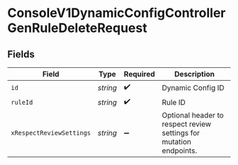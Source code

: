# ConsoleV1DynamicConfigControllerGenRuleDeleteRequest


## Fields

| Field                                                              | Type                                                               | Required                                                           | Description                                                        |
| ------------------------------------------------------------------ | ------------------------------------------------------------------ | ------------------------------------------------------------------ | ------------------------------------------------------------------ |
| `id`                                                               | *string*                                                           | :heavy_check_mark:                                                 | Dynamic Config ID                                                  |
| `ruleId`                                                           | *string*                                                           | :heavy_check_mark:                                                 | Rule ID                                                            |
| `xRespectReviewSettings`                                           | *string*                                                           | :heavy_minus_sign:                                                 | Optional header to respect review settings for mutation endpoints. |